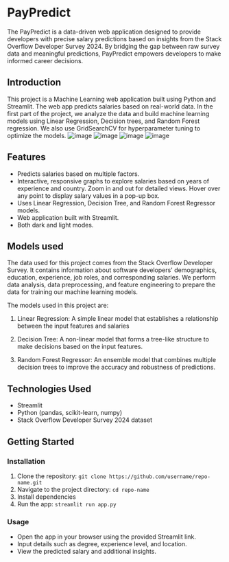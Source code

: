 # PayPredict
The PayPredict is a data-driven web application designed to provide developers with precise salary predictions based on insights from the Stack Overflow Developer Survey 2024. By bridging the gap between raw survey data and meaningful predictions, PayPredict empowers developers to make informed career decisions.

## Introduction
This project is a Machine Learning web application built using Python and Streamlit. The web app predicts salaries based on real-world data. In the first part of the project, we analyze the data and build machine learning models using Linear Regression, Decision trees, and Random Forest regression. We also use GridSearchCV for hyperparameter tuning to optimize the models.
![image](https://github.com/user-attachments/assets/b8eed9d7-a9ea-491d-be91-c50c83c47669)
![image](https://github.com/user-attachments/assets/8559cd26-690a-4022-8c77-0af50ac1ba7e)
![image](https://github.com/user-attachments/assets/823205d2-0e88-44d2-9756-f924262f62c1)
![image](https://github.com/user-attachments/assets/9165058a-98fd-4f06-b9f8-eca03e61bef3)




## Features
- Predicts salaries based on multiple factors.
- Interactive, responsive graphs to explore salaries based on years of experience and country.
   Zoom in and out for detailed views.
   Hover over any point to display salary values in a pop-up box.  
- Uses Linear Regression, Decision Tree, and Random Forest Regressor models.  
- Web application built with Streamlit.
- Both dark and light modes.

## Models used
The data used for this project comes from the Stack Overflow Developer Survey. It contains information about software developers' demographics, education, experience, job roles, and corresponding salaries. We perform data analysis, data preprocessing, and feature engineering to prepare the data for training our machine learning models.

The models used in this project are:

1. Linear Regression: A simple linear model that establishes a relationship between the input features and salaries

2. Decision Tree: A non-linear model that forms a tree-like structure to make decisions based on the input features.

3. Random Forest Regressor: An ensemble model that combines multiple decision trees to improve the accuracy and robustness of predictions.

## Technologies Used  
- Streamlit  
- Python (pandas, scikit-learn, numpy)  
- Stack Overflow Developer Survey 2024 dataset

## Getting Started 
### Installation  
1. Clone the repository: `git clone https://github.com/username/repo-name.git`  
2. Navigate to the project directory: `cd repo-name`  
3. Install dependencies   
4. Run the app: `streamlit run app.py`  

### Usage  
- Open the app in your browser using the provided Streamlit link.  
- Input details such as degree, experience level, and location.  
- View the predicted salary and additional insights.  


